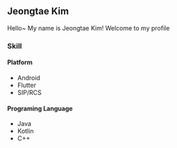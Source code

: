 ## Jeongtae Kim

Hello~ My name is Jeongtae Kim! Welcome to my profile

### Skill

#### Platform

- Android
- Flutter
- SIP/RCS

#### Programing Language

- Java
- Kotlin
- C++
